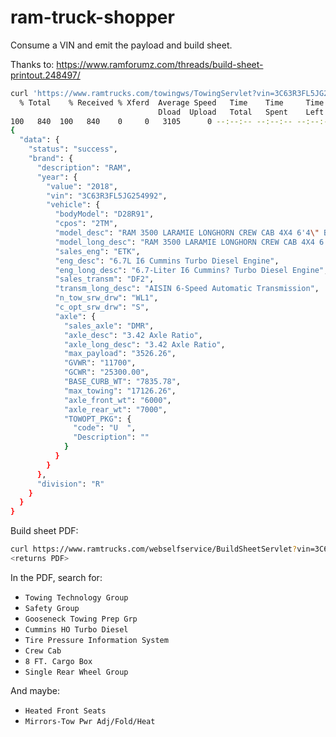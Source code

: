 # ram-truck-shopper
Consume a VIN and emit the payload and build sheet.

Thanks to: https://www.ramforumz.com/threads/build-sheet-printout.248497/

```bash
curl 'https://www.ramtrucks.com/towingws/TowingServlet?vin=3C63R3FL5JG254992&serviceType=JSON&action=TOWINGINFOBYVIN' | jq
  % Total    % Received % Xferd  Average Speed   Time    Time     Time  Current
                                 Dload  Upload   Total   Spent    Left  Speed
100   840  100   840    0     0   3105      0 --:--:-- --:--:-- --:--:--  3111
{
  "data": {
    "status": "success",
    "brand": {
      "description": "RAM",
      "year": {
        "value": "2018",
        "vin": "3C63R3FL5JG254992",
        "vehicle": {
          "bodyModel": "D28R91",
          "cpos": "2TM",
          "model_desc": "RAM 3500 LARAMIE LONGHORN CREW CAB 4X4 6'4\" BOX",
          "model_long_desc": "RAM 3500 LARAMIE LONGHORN CREW CAB 4X4 6'4\" BOX",
          "sales_eng": "ETK",
          "eng_desc": "6.7L I6 Cummins Turbo Diesel Engine",
          "eng_long_desc": "6.7-Liter I6 Cummins? Turbo Diesel Engine",
          "sales_transm": "DF2",
          "transm_long_desc": "AISIN 6-Speed Automatic Transmission",
          "n_tow_srw_drw": "WL1",
          "c_opt_srw_drw": "S",
          "axle": {
            "sales_axle": "DMR",
            "axle_desc": "3.42 Axle Ratio",
            "axle_long_desc": "3.42 Axle Ratio",
            "max_payload": "3526.26",
            "GVWR": "11700",
            "GCWR": "25300.00",
            "BASE_CURB_WT": "7835.78",
            "max_towing": "17126.26",
            "axle_front_wt": "6000",
            "axle_rear_wt": "7000",
            "TOWOPT_PKG": {
              "code": "U  ",
              "Description": ""
            }
          }
        }
      },
      "division": "R"
    }
  }
}
```

Build sheet PDF:
```bash
curl https://www.ramtrucks.com/webselfservice/BuildSheetServlet?vin=3C63RRHL7JG182869
<returns PDF>
```

In the PDF, search for:

* `Towing Technology Group`
* `Safety Group`
* `Gooseneck Towing Prep Grp`
* `Cummins HO Turbo Diesel`
* `Tire Pressure Information System`
* `Crew Cab`
* `8 FT. Cargo Box`
* `Single Rear Wheel Group`

And maybe:

* `Heated Front Seats`
* `Mirrors-Tow Pwr Adj/Fold/Heat`


